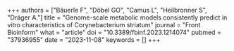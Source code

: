 +++
authors = ["Bäuerle F", "Döbel GO", "Camus L", "Heilbronner S", "Dräger A."]
title = "Genome-scale metabolic models consistently predict in vitro characteristics of Corynebacterium striatum"
journal = "Front Bioinform"
what = "article"
doi = "10.3389/fbinf.2023.1214074"
pubmed = "37936955"
date = "2023-11-08"
keywords = []
+++

